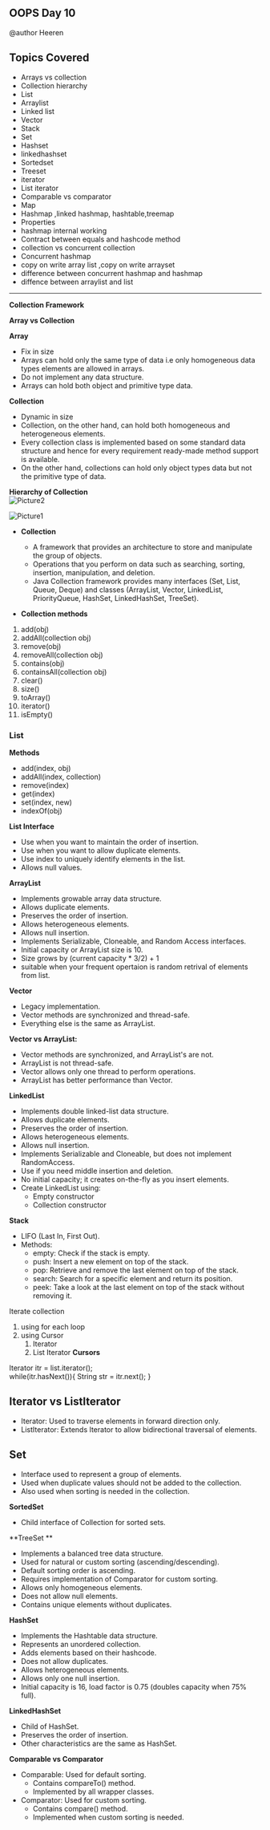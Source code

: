 ## OOPS Day 10

 @author Heeren

 **Topics Covered**
--------------
- Arrays vs collection
- Collection hierarchy
- List
- Arraylist
- Linked list
- Vector
- Stack
- Set
- Hashset
- linkedhashset
- Sortedset
- Treeset
- iterator
- List iterator
- Comparable vs comparator
- Map
- Hashmap ,linked hashmap, hashtable,treemap
- Properties
- hashmap internal working
- Contract between equals and hashcode method
- collection vs concurrent collection
- Concurrent hashmap
- copy on write array list ,copy on write arrayset
- difference between concurrent hashmap and hashmap
- diffence between arraylist and list 
---
**Collection Framework**

**Array vs Collection**

**Array**

  - Fix in size
  - Arrays can hold only the same type of data i.e only homogeneous data types elements are allowed in arrays.
  - Do not implement any data structure.
  - Arrays can hold both object and primitive type data.

**Collection**

  - Dynamic in size
  - Collection, on the other hand, can hold both homogeneous and heterogeneous elements.
  - Every collection class is implemented based on some standard data structure and hence for every requirement ready-made method support is available.
  - On the other hand, collections can hold only object types data but not the primitive type of data.

**Hierarchy of Collection**   
![Picture2](https://user-images.githubusercontent.com/87074236/193452827-ad034782-5467-4a8b-9449-faecc5cd4016.png)

![Picture1](https://user-images.githubusercontent.com/87074236/193452840-96d05ebf-ff3b-471c-aa16-e48514b20a91.png)

- **Collection**
  - A framework that provides an architecture to store and manipulate the group of objects.
  - Operations that you perform on data such as searching, sorting, insertion, manipulation, and deletion.
  - Java Collection framework provides many interfaces (Set, List, Queue, Deque) and classes (ArrayList, Vector, LinkedList, PriorityQueue, HashSet, LinkedHashSet, TreeSet).

- **Collection methods**

1. add(obj)
2. addAll(collection obj)
3. remove(obj)
4. removeAll(collection obj)
5. contains(obj)
6. containsAll(collection obj)
7. clear()
8. size()
9. toArray()
10. iterator()
11. isEmpty()

### List 

**Methods**

- add(index, obj) 
- addAll(index, collection)
- remove(index)
- get(index)
- set(index, new)
- indexOf(obj)

**List Interface**
- Use when you want to maintain the order of insertion.
- Use when you want to allow duplicate elements.
- Use index to uniquely identify elements in the list.
- Allows null values.

**ArrayList**
- Implements growable array data structure.
- Allows duplicate elements.
- Preserves the order of insertion.
- Allows heterogeneous elements.
- Allows null insertion.
- Implements Serializable, Cloneable, and Random Access interfaces.
- Initial capacity or ArrayList size is 10.
- Size grows by (current capacity * 3/2) + 1
- suitable when your frequent opertaion is random retrival of elements from list.

**Vector**
- Legacy implementation.
- Vector methods are synchronized and thread-safe.
- Everything else is the same as ArrayList.

**Vector vs ArrayList:**
  - Vector methods are synchronized, and ArrayList's are not.
  - ArrayList is not thread-safe.
  - Vector allows only one thread to perform operations.
  - ArrayList has better performance than Vector.

**LinkedList**
- Implements double linked-list data structure.
- Allows duplicate elements.
- Preserves the order of insertion.
- Allows heterogeneous elements.
- Allows null insertion.
- Implements Serializable and Cloneable, but does not implement RandomAccess.
- Use if you need middle insertion and deletion.
- No initial capacity; it creates on-the-fly as you insert elements.
- Create LinkedList using:
  - Empty constructor
  - Collection constructor

**Stack**
- LIFO (Last In, First Out).
- Methods:
  - empty: Check if the stack is empty.
  - push: Insert a new element on top of the stack.
  - pop: Retrieve and remove the last element on top of the stack.
  - search: Search for a specific element and return its position.
  - peek: Take a look at the last element on top of the stack without removing it.

Iterate collection 
1. using for each loop
2. using Cursor
    1. Iterator
    2. List Iterator
**Cursors**

Iterator<String> itr = list.iterator();   
while(itr.hasNext()){
    String str = itr.next();
}

Iterator vs ListIterator    
----

-   Iterator: Used to traverse elements in forward direction only.
-   ListIterator: Extends Iterator to allow bidirectional traversal of elements.

Set   
---

-   Interface used to represent a group of elements.
-   Used when duplicate values should not be added to the collection.
-   Also used when sorting is needed in the collection.

**SortedSet**   

-   Child interface of Collection for sorted sets.

**TreeSet **  

-   Implements a balanced tree data structure.
-   Used for natural or custom sorting (ascending/descending).
-   Default sorting order is ascending.
-   Requires implementation of Comparator for custom sorting.
-   Allows only homogeneous elements.
-   Does not allow null elements.
-   Contains unique elements without duplicates.

**HashSet**  

-   Implements the Hashtable data structure.
-   Represents an unordered collection.
-   Adds elements based on their hashcode.
-   Does not allow duplicates.
-   Allows heterogeneous elements.
-   Allows only one null insertion.
-   Initial capacity is 16, load factor is 0.75 (doubles capacity when 75% full).

**LinkedHashSet**  

-   Child of HashSet.
-   Preserves the order of insertion.
-   Other characteristics are the same as HashSet.

**Comparable vs Comparator**

-   Comparable: Used for default sorting.
    -   Contains compareTo() method.
    -   Implemented by all wrapper classes.
-   Comparator: Used for custom sorting.
    -   Contains compare() method.
    -   Implemented when custom sorting is needed.
